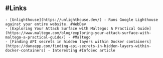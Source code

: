 ## #Links
	- [Unlighthouse](https://unlighthouse.dev/) - Runs Google Lighthouse against your entire website. #WebDev
	- [Exploring Your Attack Surface with Maltego: A Practical Guide](https://www.maltego.com/blog/exploring-your-attack-surface-with-maltego-a-practical-guide/) - #Maltego
	- [Finding API secrets in hidden layers within Docker containers](https://danaepp.com/finding-api-secrets-in-hidden-layers-within-docker-containers) - Interesting #InfoSec article